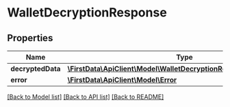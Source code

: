 # WalletDecryptionResponse

## Properties
Name | Type | Description | Notes
------------ | ------------- | ------------- | -------------
**decryptedData** | [**\FirstData\ApiClient\Model\WalletDecryptionResponseDecryptedData**](WalletDecryptionResponseDecryptedData.md) |  | [optional] 
**error** | [**\FirstData\ApiClient\Model\Error**](Error.md) |  | [optional] 

[[Back to Model list]](../../README.md#documentation-for-models) [[Back to API list]](../../README.md#documentation-for-api-endpoints) [[Back to README]](../../README.md)


